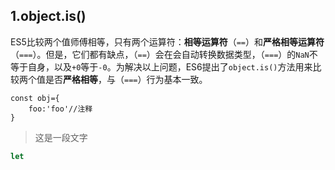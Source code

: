 ## 1.object.is()
ES5比较两个值师傅相等，只有两个运算符：**相等运算符**（`==`）和**严格相等运算符**（`===`）。但是，它们都有缺点，（`==`）会在会自动转换数据类型，（`===`）的`NaN`不等于自身，以及`+0`等于`-0`。为解决以上问题，ES6提出了`object.is()`方法用来比较两个值是否**严格相等**，与（`===`）行为基本一致。

    const obj={
        foo:'foo'//注释
    }

>这是一段文字

 
```js
let 